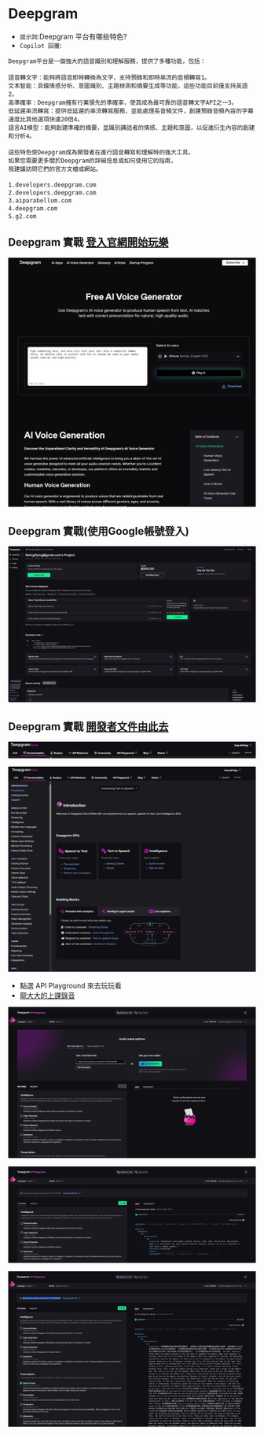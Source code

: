 # Deepgram
- `提示詞`:Deepgram 平台有哪些特色?
- `Copilot 回覆`:
```
Deepgram平台是一個強大的語音識別和理解服務，提供了多種功能，包括：

語音轉文字：能夠將語音即時轉換為文字，支持預錄和即時串流的音頻轉寫1。
文本智能：具備情感分析、意圖識別、主題檢測和摘要生成等功能，這些功能目前僅支持英語2。
高準確率：Deepgram擁有行業領先的準確率，使其成為最可靠的語音轉文字API之一3。
低延遲串流轉寫：提供低延遲的串流轉寫服務，並能處理長音頻文件，創建預錄音頻內容的字幕速度比其他選項快達20倍4。
語言AI模型：能夠創建準確的摘要，並識別講話者的情感、主題和意圖，以促進衍生內容的創建和分析4。

這些特色使Deepgram成為開發者在進行語音轉寫和理解時的強大工具。
如果您需要更多關於Deepgram的詳細信息或如何使用它的指南，
我建議訪問它們的官方文檔或網站。

1.developers.deepgram.com
2.developers.deepgram.com
3.aiparabellum.com
4.deepgram.com
5.g2.com
```


## Deepgram 實戰 [登入官網開始玩樂](https://deepgram.com/ai-voice-generator)

![DeepGram_1](../pics/DeepGram_1.JPG)

## Deepgram 實戰(使用Google帳號登入)

![DeepGram_2](../pics/DeepGram_2.JPG)


## Deepgram 實戰 [開發者文件由此去](https://developers.deepgram.com/docs/introduction)


![DeepGram_docs](../pics/DeepGram_docs.JPG)

![DeepGram_3](../pics/DeepGram_3.JPG)

- 點選 API Playground 來去玩玩看
- [龍大大的上課錄音](https://www.youtube.com/watch?v=1O2cUdhst0I)

![DeepGram_4](../pics/DeepGram_4.JPG)

![DeepGram_5](../pics/DeepGram_5.JPG)

![DeepGram_6](../pics/DeepGram_6.JPG)
